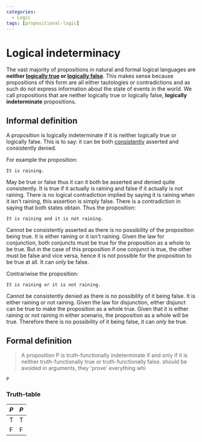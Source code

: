 ```yaml
---
categories:
  - Logic
tags: [propositional-logic]
---
```


# Logical indeterminacy

The vast majority of propositions in natural and formal logical languages are
**neither
[logically true](/Logic/General_concepts/Logical_truth_and_falsity.md#logical-truth)
or
[logically false](/Logic/General_concepts/Logical_truth_and_falsity.md#logical-falsity)**.
This makes sense because propositions of this form are all either tautologies or
contradictions and as such do not express information about the state of events
in the world. We call propositions that are neither logically true or logically
false, **logically indeterminate** propositions.

## Informal definition

A proposition is logically indeterminate if it is neither logically true or
logically false. This is to say: it can be both [consistently](Consistency.md)
asserted and consistently denied.

For example the proposition:

```
It is raining.
```

May be true or false thus it can it both be asserted and denied quite
consistently. It is true if it actually is raining and false if it actually is
not raining. There is no logical contradiction implied by saying it is raining
when it isn't raining, this assertion is simply false. There is a contradiction
in saying that both states obtain. Thus the proposition:

```
It is raining and it is not raining.
```

Cannot be consistently asserted as there is no possibility of the proposition
being true. It is either raining or it isn't raining. Given the law for
conjunction, both conjuncts must be true for the proposition as a whole to be
true. But in the case of this proposition if one conjunct is true, the other
must be false and vice versa, hence it is not possible for the proposition to be
true at all. It can _only_ be false.

Contrariwise the proposition:

```
It is raining or it is not raining.
```

Cannot be consistently denied as there is no possibility of it being false. It
is either raining or not raining. Given the law for disjunction, either disjunct
can be true to make the proposition as a whole true. Given that it is either
raining or not raining in either scenario, the proposition as a whole will be
true. Therefore there is no possibility of it being false, it can _only_ be
true.

## Formal definition

> A proposition P is truth-functionally indeterminate if and only if it is
> neither truth-functionally true or truth-functionally false. should be avoided
> in arguments, they 'prove' everything whi

```
P
```

### Truth-table

| $P$ | $P$ |
| --- | --- |
| T   | T   |
| F   | F   |
